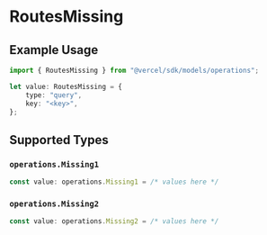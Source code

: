 # RoutesMissing

## Example Usage

```typescript
import { RoutesMissing } from "@vercel/sdk/models/operations";

let value: RoutesMissing = {
    type: "query",
    key: "<key>",
};
```

## Supported Types

### `operations.Missing1`

```typescript
const value: operations.Missing1 = /* values here */
```

### `operations.Missing2`

```typescript
const value: operations.Missing2 = /* values here */
```

